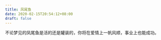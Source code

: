 ```yaml
---
title: 凤尾鱼
date: 2020-02-15T20:54:12+08:00
draft: false
---
```


不论梦见的凤尾鱼是活的还是罐装的，你将在爱情上一帆风顺，事业上也能成功。